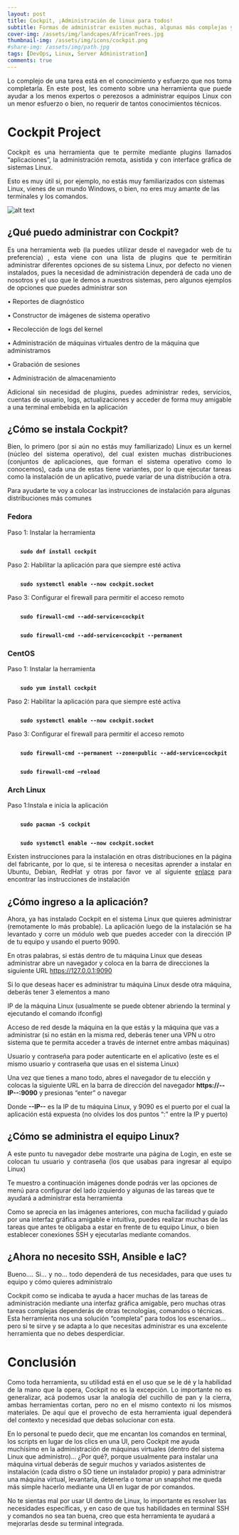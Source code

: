 ```yaml
---
layout: post
title: Cockpit, ¡Administración de linux para todos!
subtitle: Formas de administrar existen muchas, algunas más complejas y profesionales, pero en determinadas circunstancias no se amerita tanta complejidad 
cover-img: /assets/img/landcapes/AfricanTrees.jpg
thumbnail-img: /assets/img/icons/cockpit.png
#share-img: /assets/img/path.jpg
tags: [DevOps, Linux, Server Administration]
comments: true
---
```


<p style='text-align: justify;'>
Lo complejo de una tarea está en el conocimiento y esfuerzo que nos toma completarla. En este post, les comento sobre una herramienta que puede ayudar a los menos expertos o perezosos a administrar equipos Linux con un menor esfuerzo o bien, no requerir de tantos conocimientos técnicos. 
</p>

# Cockpit Project
<p style='text-align: justify;'>
Cockpit es una herramienta que te permite mediante plugins llamados “aplicaciones”, la administración remota, asistida y con interface gráfica de sistemas Linux. 

Esto es muy útil si, por ejemplo, no estás muy familiarizados con sistemas Linux, vienes de un mundo Windows, o bien, no eres muy amante de las terminales y los comandos.  
</p>

![alt text](../assets/img/memes/GrandmaAdminister.png "Granma Linux")

## ¿Qué puedo administrar con Cockpit? 
<p style='text-align: justify;'>
Es una herramienta web (la puedes utilizar desde el navegador web de tu preferencia) , esta viene con una lista de plugins que te permitirán administrar diferentes opciones de su sistema Linux, por defecto no vienen instalados, pues la necesidad de administración dependerá de cada uno de nosotros y el uso que le demos a nuestros sistemas, pero algunos ejemplos de opciones que puedes administrar son 
</p>

• Reportes de diagnóstico 

• Constructor de imágenes de sistema operativo 

• Recolección de logs del kernel 

• Administración de máquinas virtuales dentro de la máquina que administramos 

• Grabación de sesiones 

• Administración de almacenamiento 

<p style='text-align: justify;'>
Adicional sin necesidad de plugins, puedes administrar redes, servicios, cuentas de usuario, logs, actualizaciones y acceder de forma muy amigable a una terminal embebida en la aplicación 
</p>

## ¿Cómo se instala Cockpit? 
<p style='text-align: justify;'>
Bien, lo primero (por si aún no estás muy familiarizado) Linux es un kernel (núcleo del sistema operativo), del cual existen muchas distribuciones (conjuntos de aplicaciones, que forman el sistema operativo como lo conocemos), cada una de estas tiene variantes, por lo que ejecutar tareas como la instalación de un aplicativo, puede variar de una distribución a otra. 

Para ayudarte te voy a colocar las instrucciones de instalación para algunas distribuciones más comunes 
</p>

### Fedora
Paso 1: Instalar la herramienta 
<pre><code>
    <b>sudo dnf install cockpit</b>
</code></pre>
Paso 2: Habilitar la aplicación para que siempre esté activa 
<pre><code>
    <b>sudo systemctl enable --now cockpit.socket</b>
</code></pre>
Paso 3: Configurar el firewall para permitir el acceso remoto 
<pre><code>
    <b>sudo firewall-cmd --add-service=cockpit</b>
</code></pre>
<pre><code>
    <b>sudo firewall-cmd --add-service=cockpit --permanent</b>
</code></pre>   

### CentOS
Paso 1: Instalar la herramienta 
<pre><code>
    <b>sudo yum install cockpit</b>
</code></pre>  
Paso 2: Habilitar la aplicación para que siempre esté activa 
<pre><code>
    <b>sudo systemctl enable --now cockpit.socket</b>
</code></pre>  
Paso 3: Configurar el firewall para permitir el acceso remoto 
<pre><code>
    <b>sudo firewall-cmd --permanent --zone=public --add-service=cockpit</b>
</code></pre>  
<pre><code>
    <b>sudo firewall-cmd –reload</b>
</code></pre>  
        

### Arch Linux
Paso 1:Instala e inicia la aplicación 
<pre><code>
    <b>sudo pacman -S cockpit</b> 
</code></pre>  
<pre><code>
    <b>sudo systemctl enable --now cockpit.socket</b>
</code></pre>  

<p style='text-align: justify;'>
Existen instrucciones para la instalación en otras distribuciones en la página del fabricante, por lo que, si te interesa o necesitas aprender a instalar en Ubuntu, Debian, RedHat y otras por favor ve al siguiente <a href="https://cockpit-project.org/running.html">enlace</a> para encontrar las instrucciones de instalación 
</p>

## ¿Cómo ingreso a la aplicación? 
<p style='text-align: justify;'>
Ahora, ya has instalado Cockpit en el sistema Linux que quieres administrar (remotamente lo más probable). La aplicación luego de la instalación se ha levantado y corre un módulo web que puedes acceder con la dirección IP de tu equipo y usando el puerto 9090. 

En otras palabras, si estás dentro de tu máquina Linux que deseas administrar abre un navegador y coloca en la barra de direcciones la siguiente URL https://127.0.0.1:9090 

Si lo que deseas hacer es administrar tu máquina Linux desde otra máquina, deberás tener 3 elementos a mano 

IP de la máquina Linux (usualmente se puede obtener abriendo la terminal y ejecutando el comando ifconfig) 

Acceso de red desde la máquina en la que estás y la máquina que vas a administrar (si no están en la misma red, deberás tener una VPN u otro sistema que te permita acceder a través de internet entre ambas máquinas) 

Usuario y contraseña para poder autenticarte en el aplicativo (este es el mismo usuario y contraseña que usas en el sistema Linux) 

Una vez que tienes a mano todo, abres el navegador de tu elección y colocas la siguiente URL en la barra de dirección del navegador <b>https://--IP--:9090</b> y presionas “enter” o navegar 

Donde <b>--IP--</b> es la IP de tu máquina Linux, y 9090 es el puerto por el cual la aplicación está expuesta (no olvides los dos puntos “:” entre la IP y puerto) 
</p>

## ¿Cómo se administra el equipo Linux? 
<p style='text-align: justify;'>
A este punto tu navegador debe mostrarte una página de Login, en este se colocan tu usuario y contraseña (los que usabas para ingresar al equipo Linux) 

Te muestro a continuación imágenes donde podrás ver las opciones de menú para configurar del lado izquierdo y algunas de las tareas que te ayudará a administrar esta herramienta   

Como se aprecia en las imágenes anteriores, con mucha facilidad y guiado por una interfaz gráfica amigable e intuitiva, puedes realizar muchas de las tareas que antes te obligaba a estar en frente de tu equipo Linux, o bien establecer conexiones SSH y ejecutarlas mediante comandos. 
</p>

## ¿Ahora no necesito SSH, Ansible e IaC? 
<p style='text-align: justify;'>
Bueno…. Si… y no… todo dependerá de tus necesidades, para que uses tu equipo y cómo quieres adminístralo 

Cockpit como se indicaba te ayuda a hacer muchas de las tareas de administración mediante una interfaz gráfica amigable, pero muchas otras tareas complejas dependerás de otras tecnologías, comandos o técnicas. Esta herramienta nos una solución “completa” para todos los escenarios… pero si te sirve y se adapta a lo que necesitas administrar es una excelente herramienta que no debes desperdiciar. 
</p>

# Conclusión
<p style='text-align: justify;'>
Como toda herramienta, su utilidad está en el uso que se le dé y la habilidad de la mano que la opera, Cockpit no es la excepción. Lo importante no es generalizar, acá podemos usar la analogía del cuchillo de pan y la cierra, ambas herramientas cortan, pero no en el mismo contexto ni los mismos materiales. De aquí que el provecho de esta herramienta igual dependerá del contexto y necesidad que debas solucionar con esta. 

En lo personal te puedo decir, que me encantan los comandos en terminal, los scripts en lugar de los clics en una UI, pero Cockpit me ayuda muchísimo en la administración de máquinas virtuales (dentro del sistema Linux que administro)… ¿Por qué?, porque usualmente para instalar una máquina virtual deberás de seguir muchos y variados asistentes de instalación (cada distro o SO tiene un instalador propio) y para administrar una máquina virtual, levantarla, detenerla o tomar un snapshot me queda más simple hacerlo mediante una UI en lugar de por comandos. 

No te sientas mal por usar UI dentro de Linux, lo importante es resolver las necesidades específicas, y en caso de que tus habilidades en terminal SSH y comandos no sea tan buena, creo que esta herramienta te ayudará a mejorarlas desde su terminal integrada. 
</p>
